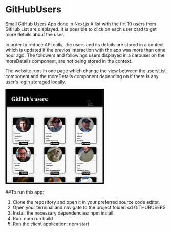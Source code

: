 # GitHubUsers
Small GitHub Users App done in Next.js
A list with the firt 10 users from GitHub List are displayed. It is possible to click on each user card to get more details about the user.

In order to reduce API calls, the users and its details are stored in a context which is updated if the previos interaction with the app was more than onne hour ago. The followers and followings users displayed in a carousel on the moreDetails component, are not being stored in the context.

The website runs in one page which change the view between the usersList component and the moreDetails component depending on if there is any user's login storaged locally.

<img src="./public/usersListImg.png" alt="Users List Screenshot" width="300" height="auto" style="border: solid black 4px"/>

##To run this app:

1. Clone the repository and open it in your preferred source code editor.
2. Open your terminal and navigate to the project folder: cd GITHUBUSERS
3. Install the necessary dependencies: npm install
4. Run: npm run build
4. Run the client application: npm start
